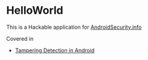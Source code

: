 # HelloWorld

This is a Hackable application for [AndroidSecurity.info](https://www.androidsecurity.info)

Covered in
 - [Tampering Detection in Android](https://www.androidsecurity.info/2016/12/07/tampering-detection-in-android/)
